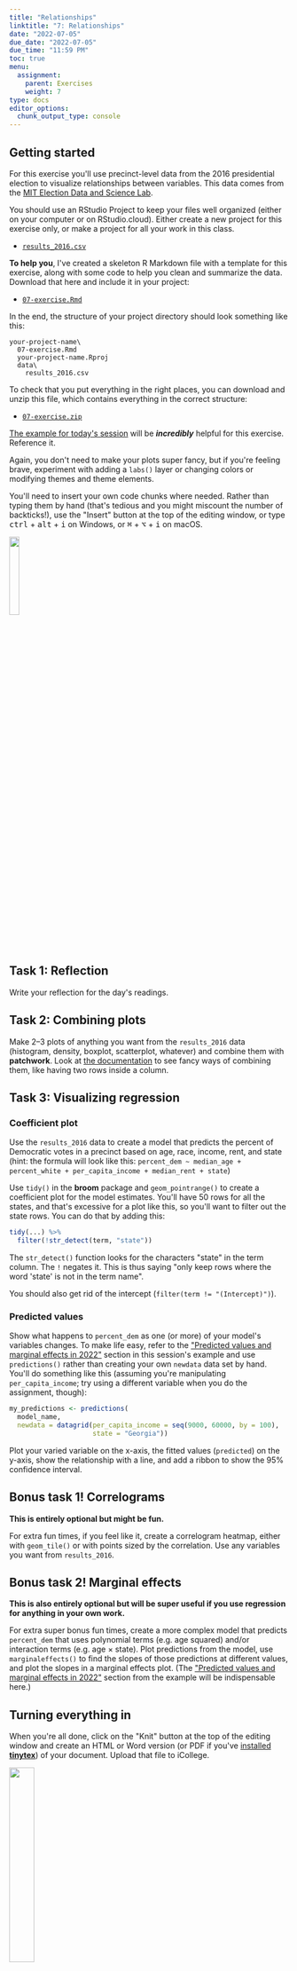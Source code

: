 ```yaml
---
title: "Relationships"
linktitle: "7: Relationships"
date: "2022-07-05"
due_date: "2022-07-05"
due_time: "11:59 PM"
toc: true
menu:
  assignment:
    parent: Exercises
    weight: 7
type: docs
editor_options: 
  chunk_output_type: console
---
```


## Getting started

For this exercise you'll use precinct-level data from the 2016 presidential election to visualize relationships between variables. This data comes from the [MIT Election Data and Science Lab](https://dataverse.harvard.edu/dataset.xhtml?persistentId=doi:10.7910/DVN/VOQCHQ).

You should use an RStudio Project to keep your files well organized (either on your computer or on RStudio.cloud). Either create a new project for this exercise only, or make a project for all your work in this class.

- [<i class="fas fa-file-csv"></i> `results_2016.csv`](/projects/07-exercise/data/results_2016.csv)

**To help you**, I've created a skeleton R Markdown file with a template for this exercise, along with some code to help you clean and summarize the data. Download that here and include it in your project:

- [<i class="fab fa-r-project"></i> `07-exercise.Rmd`](/projects/07-exercise/07-exercise.Rmd)

In the end, the structure of your project directory should look something like this:

```text
your-project-name\
  07-exercise.Rmd
  your-project-name.Rproj
  data\
    results_2016.csv
```

To check that you put everything in the right places, you can download and unzip this file, which contains everything in the correct structure:

- [<i class="fas fa-file-archive"></i> `07-exercise.zip`](/projects/07-exercise.zip)

[The example for today's session](/example/07-example/) will be ***incredibly*** helpful for this exercise. Reference it.

Again, you don't need to make your plots super fancy, but if you're feeling brave, experiment with adding a `labs()` layer or changing colors or modifying themes and theme elements.

You'll need to insert your own code chunks where needed. Rather than typing them by hand (that's tedious and you might miscount the number of backticks!), use the "Insert" button at the top of the editing window, or type <kbd>ctrl</kbd> + <kbd>alt</kbd> + <kbd>i</kbd> on Windows, or <kbd>⌘</kbd> + <kbd>⌥</kbd> + <kbd>i</kbd> on macOS.

<img src="../../../../../../../img/assignments/insert-chunk-button.png" width="19%" />

## Task 1: Reflection

Write your reflection for the day's readings.


## Task 2: Combining plots

Make 2–3 plots of anything you want from the `results_2016` data (histogram, density, boxplot, scatterplot, whatever) and combine them with **patchwork**. Look at [the documentation](https://patchwork.data-imaginist.com/articles/guides/assembly.html) to see fancy ways of combining them, like having two rows inside a column.


## Task 3: Visualizing regression

### Coefficient plot

Use the `results_2016` data to create a model that predicts the percent of Democratic votes in a precinct based on age, race, income, rent, and state (hint: the formula will look like this: `percent_dem ~ median_age + percent_white + per_capita_income + median_rent + state`)

Use `tidy()` in the **broom** package and `geom_pointrange()` to create a coefficient plot for the model estimates. You'll have 50 rows for all the states, and that's excessive for a plot like this, so you'll want to filter out the state rows. You can do that by adding this:


```r
tidy(...) %>%
  filter(!str_detect(term, "state"))
```

The `str_detect()` function looks for the characters "state" in the term column. The `!` negates it. This is thus saying "only keep rows where the word 'state' is not in the term name".

You should also get rid of the intercept (`filter(term != "(Intercept)")`).

### Predicted values

Show what happens to `percent_dem` as one (or more) of your model's variables changes. To make life easy, refer to the ["Predicted values and marginal effects in 2022"](/example/07-example/#predicted-values-and-marginal-effects-in-2022) section in this session's example and use `predictions()` rather than creating your own `newdata` data set by hand. You'll do something like this (assuming you're manipulating `per_capita_income`; try using a different variable when you do the assignment, though):


```r
my_predictions <- predictions(
  model_name,
  newdata = datagrid(per_capita_income = seq(9000, 60000, by = 100),
                     state = "Georgia"))
```

Plot your varied variable on the x-axis, the fitted values (`predicted`) on the y-axis, show the relationship with a line, and add a ribbon to show the 95% confidence interval.


## Bonus task 1! Correlograms

**This is entirely optional but might be fun.**

For extra fun times, if you feel like it, create a correlogram heatmap, either with `geom_tile()` or with points sized by the correlation. Use any variables you want from `results_2016`.

## Bonus task 2! Marginal effects

**This is also entirely optional but will be super useful if you use regression for anything in your own work.**

For extra super bonus fun times, create a more complex model that predicts `percent_dem` that uses polynomial terms (e.g. age squared) and/or interaction terms (e.g. age × state). Plot predictions from the model, use `marginaleffects()` to find the slopes of those predictions at different values, and plot the slopes in a marginal effects plot. (The ["Predicted values and marginal effects in 2022"](/example/07-example/#predicted-values-and-marginal-effects-in-2022) section from the example will be indispensable here.)


## Turning everything in

When you're all done, click on the "Knit" button at the top of the editing window and create an HTML or Word version (or PDF if you've [installed **tinytex**](/resource/install/#install-tinytex)) of your document. Upload that file to iCollege.

<img src="../../../../../../../img/assignments/knit-button.png" width="30%" />
